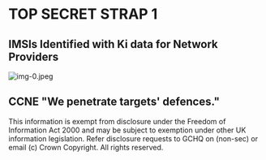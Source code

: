 # TOP SECRET STRAP 1 

## IMSIs Identified with Ki data for Network Providers

![img-0.jpeg](img-0.jpeg)

## CCNE "We penetrate targets' defences."

This information is exempt from disclosure under the Freedom of Information Act 2000 and may be subject to exemption under other UK information legislation. Refer disclosure requests to GCHQ on
(non-sec) or email
(c) Crown Copyright. All rights reserved.
